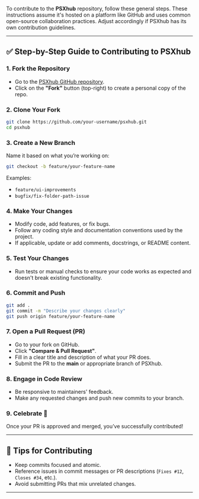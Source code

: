 To contribute to the **PSXhub** repository, follow these general steps. These instructions assume it's hosted on a platform like GitHub and uses common open-source collaboration practices. Adjust accordingly if PSXhub has its own contribution guidelines.

---

## ✅ Step-by-Step Guide to Contributing to PSXhub

### 1. **Fork the Repository**

* Go to the [PSXhub GitHub repository](https://github.com/IRONB0SS/PSXhub).
* Click on the **"Fork"** button (top-right) to create a personal copy of the repo.

### 2. **Clone Your Fork**

```bash
git clone https://github.com/your-username/psxhub.git
cd psxhub
```

### 3. **Create a New Branch**

Name it based on what you’re working on:

```bash
git checkout -b feature/your-feature-name
```

Examples:

* `feature/ui-improvements`
* `bugfix/fix-folder-path-issue`

### 4. **Make Your Changes**

* Modify code, add features, or fix bugs.
* Follow any coding style and documentation conventions used by the project.
* If applicable, update or add comments, docstrings, or README content.

### 5. **Test Your Changes**

* Run tests or manual checks to ensure your code works as expected and doesn't break existing functionality.

### 6. **Commit and Push**

```bash
git add .
git commit -m "Describe your changes clearly"
git push origin feature/your-feature-name
```

### 7. **Open a Pull Request (PR)**

* Go to your fork on GitHub.
* Click **"Compare & Pull Request"**.
* Fill in a clear title and description of what your PR does.
* Submit the PR to the **main** or appropriate branch of PSXhub.

### 8. **Engage in Code Review**

* Be responsive to maintainers' feedback.
* Make any requested changes and push new commits to your branch.

### 9. **Celebrate 🎉**

Once your PR is approved and merged, you’ve successfully contributed!

---

## 📌 Tips for Contributing

* Keep commits focused and atomic.
* Reference issues in commit messages or PR descriptions (`Fixes #12`, `Closes #34`, etc.).
* Avoid submitting PRs that mix unrelated changes.

---
